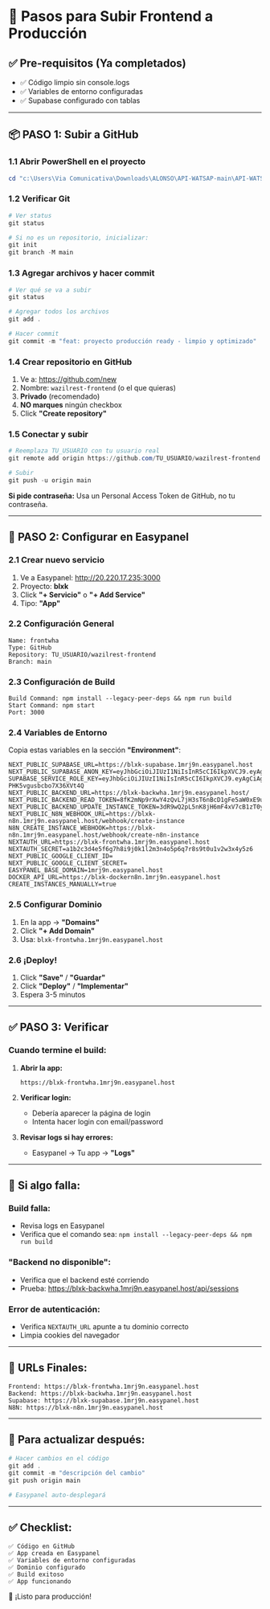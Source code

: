 # 🚀 Pasos para Subir Frontend a Producción

## ✅ Pre-requisitos (Ya completados)
- ✅ Código limpio sin console.logs
- ✅ Variables de entorno configuradas
- ✅ Supabase configurado con tablas

---

## 📦 PASO 1: Subir a GitHub

### 1.1 Abrir PowerShell en el proyecto
```powershell
cd "c:\Users\Via Comunicativa\Downloads\ALONSO\API-WATSAP-main\API-WATSAP-main"
```

### 1.2 Verificar Git
```powershell
# Ver status
git status

# Si no es un repositorio, inicializar:
git init
git branch -M main
```

### 1.3 Agregar archivos y hacer commit
```powershell
# Ver qué se va a subir
git status

# Agregar todos los archivos
git add .

# Hacer commit
git commit -m "feat: proyecto producción ready - limpio y optimizado"
```

### 1.4 Crear repositorio en GitHub
1. Ve a: https://github.com/new
2. Nombre: `wazilrest-frontend` (o el que quieras)
3. **Privado** (recomendado)
4. **NO marques** ningún checkbox
5. Click **"Create repository"**

### 1.5 Conectar y subir
```powershell
# Reemplaza TU_USUARIO con tu usuario real
git remote add origin https://github.com/TU_USUARIO/wazilrest-frontend.git

# Subir
git push -u origin main
```

**Si pide contraseña:** Usa un Personal Access Token de GitHub, no tu contraseña.

---

## 🔧 PASO 2: Configurar en Easypanel

### 2.1 Crear nuevo servicio
1. Ve a Easypanel: http://20.220.17.235:3000
2. Proyecto: **blxk**
3. Click **"+ Servicio"** o **"+ Add Service"**
4. Tipo: **"App"**

### 2.2 Configuración General
```
Name: frontwha
Type: GitHub
Repository: TU_USUARIO/wazilrest-frontend
Branch: main
```

### 2.3 Configuración de Build
```
Build Command: npm install --legacy-peer-deps && npm run build
Start Command: npm start
Port: 3000
```

### 2.4 Variables de Entorno

Copia estas variables en la sección **"Environment"**:

```env
NEXT_PUBLIC_SUPABASE_URL=https://blxk-supabase.1mrj9n.easypanel.host
NEXT_PUBLIC_SUPABASE_ANON_KEY=eyJhbGciOiJIUzI1NiIsInR5cCI6IkpXVCJ9.eyAgCiAgICAicm9sZSI6ICJhbm9uIiwKICAgICJpc3MiOiAic3VwYWJhc2UtZGVtbyIsCiAgICAiaWF0IjogMTY0MTc2OTIwMCwKICAgICJleHAiOiAxNzk5NTM1NjAwCn0.dc_X5iR_VP_qT0zsiyj_I_OZ2T9FtRU2BBNWN8Bu4GE
SUPABASE_SERVICE_ROLE_KEY=eyJhbGciOiJIUzI1NiIsInR5cCI6IkpXVCJ9.eyAgCiAgICAicm9sZSI6ICJzZXJ2aWNlX3JvbGUiLAogICAgImlzcyI6ICJzdXBhYmFzZS1kZW1vIiwKICAgICJpYXQiOiAxNjQxNzY5MjAwLAogICAgImV4cCI6IDE3OTk1MzU2MDAKfQ.DaYlNEoUrrEn2Ig7tqibS-PHK5vgusbcbo7X36XVt4Q
NEXT_PUBLIC_BACKEND_URL=https://blxk-backwha.1mrj9n.easypanel.host/
NEXT_PUBLIC_BACKEND_READ_TOKEN=8fK2mNp9rXwY4zQvL7jH3sT6nBcD1gFe5aW0xE9uV2iR4oP8qJ7yM3kU6hG1bS5t
NEXT_PUBLIC_BACKEND_UPDATE_INSTANCE_TOKEN=3dR9wQ2pL5nK8jH6mF4xV7cB1zT0yU9gE2aW5sO8iP3qR6kJ4hN7lM1bD0vG5fX
NEXT_PUBLIC_N8N_WEBHOOK_URL=https://blxk-n8n.1mrj9n.easypanel.host/webhook/create-instance
N8N_CREATE_INSTANCE_WEBHOOK=https://blxk-n8n.1mrj9n.easypanel.host/webhook/create-n8n-instance
NEXTAUTH_URL=https://blxk-frontwha.1mrj9n.easypanel.host
NEXTAUTH_SECRET=a1b2c3d4e5f6g7h8i9j0k1l2m3n4o5p6q7r8s9t0u1v2w3x4y5z6
NEXT_PUBLIC_GOOGLE_CLIENT_ID=
NEXT_PUBLIC_GOOGLE_CLIENT_SECRET=
EASYPANEL_BASE_DOMAIN=1mrj9n.easypanel.host
DOCKER_API_URL=https://blxk-dockern8n.1mrj9n.easypanel.host
CREATE_INSTANCES_MANUALLY=true
```

### 2.5 Configurar Dominio
1. En la app → **"Domains"**
2. Click **"+ Add Domain"**
3. Usa: `blxk-frontwha.1mrj9n.easypanel.host`

### 2.6 ¡Deploy!
1. Click **"Save"** / **"Guardar"**
2. Click **"Deploy"** / **"Implementar"**
3. Espera 3-5 minutos

---

## ✅ PASO 3: Verificar

### Cuando termine el build:

1. **Abrir la app:**
   ```
   https://blxk-frontwha.1mrj9n.easypanel.host
   ```

2. **Verificar login:**
   - Debería aparecer la página de login
   - Intenta hacer login con email/password

3. **Revisar logs si hay errores:**
   - Easypanel → Tu app → **"Logs"**

---

## 🐛 Si algo falla:

### Build falla:
- Revisa logs en Easypanel
- Verifica que el comando sea: `npm install --legacy-peer-deps && npm run build`

### "Backend no disponible":
- Verifica que el backend esté corriendo
- Prueba: https://blxk-backwha.1mrj9n.easypanel.host/api/sessions

### Error de autenticación:
- Verifica `NEXTAUTH_URL` apunte a tu dominio correcto
- Limpia cookies del navegador

---

## 🎯 URLs Finales:

```
Frontend: https://blxk-frontwha.1mrj9n.easypanel.host
Backend: https://blxk-backwha.1mrj9n.easypanel.host
Supabase: https://blxk-supabase.1mrj9n.easypanel.host
N8N: https://blxk-n8n.1mrj9n.easypanel.host
```

---

## 🔄 Para actualizar después:

```powershell
# Hacer cambios en el código
git add .
git commit -m "descripción del cambio"
git push origin main

# Easypanel auto-desplegará
```

---

## ✅ Checklist:

```
✅ Código en GitHub
✅ App creada en Easypanel
✅ Variables de entorno configuradas
✅ Dominio configurado
✅ Build exitoso
✅ App funcionando
```

🎉 ¡Listo para producción!

